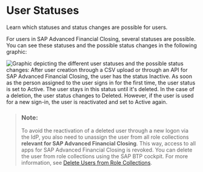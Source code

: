 <!-- loiof47623754bc143f3bb1c084d15f0cc6c -->

# User Statuses

Learn which statuses and status changes are possible for users.

For users in SAP Advanced Financial Closing, several statuses are possible. You can see these statuses and the possible status changes in the following graphic:



![Graphic depicting the different user statuses and the possible status changes: After user creation through a CSV upload
							or through an API for SAP Advanced Financial
                                                  Closing, the user has the status
								Inactive. As soon as the person assigned to the user signs in for the first time, the user
							status is set to Active. The user stays in this status until it's deleted. In the case of a
							deletion, the user status changes to Deleted. However, if the user is used for a new sign-in, the
							user is reactivated and set to Active again.](images/Image_Map_User_Statuses_1055e04.png)

> ### Note:  
> To avoid the reactivation of a deleted user through a new logon via the IdP, you also need to unassign the user from all role collections **relevant for SAP Advanced Financial Closing**. This way, access to all apps for SAP Advanced Financial Closing is revoked. You can delete the user from role collections using the SAP BTP cockpit. For more information, see [Delete Users from Role Collections](https://help.sap.com/docs/BTP/65de2977205c403bbc107264b8eccf4b/4f8a242839a947f9a6f379650480c776.html).

